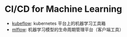 # CI/CD for Machine Learning

- [kubeflow](https://github.com/kubeflow/kubeflow): kubernetes 平台上的机器学习工具箱
- [mlflow](https://github.com/mlflow/mlflow/): 机器学习模型的生命周期管理平台（客户端工具）
